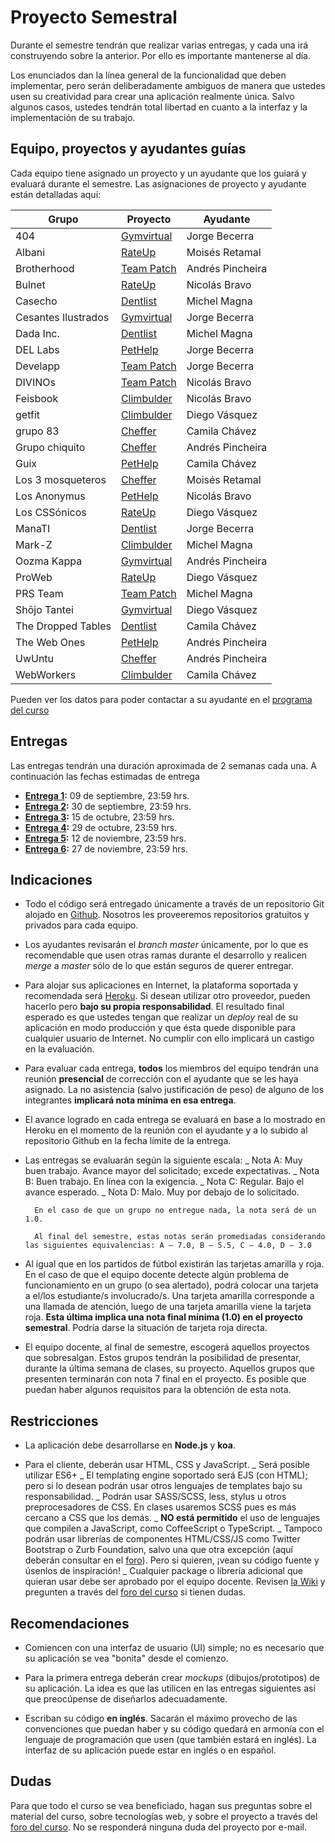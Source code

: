 # Proyecto Semestral

Durante el semestre tendrán que realizar varias entregas, y cada una irá construyendo sobre la anterior. Por ello es importante mantenerse al día.

Los enunciados dan la línea general de la funcionalidad que deben implementar, pero serán deliberadamente ambiguos de manera que ustedes usen su creatividad para crear una aplicación realmente única. Salvo algunos casos, ustedes tendrán total libertad en cuanto a la interfaz y la implementación de su trabajo.

## Equipo, proyectos y ayudantes guías

Cada equipo tiene asignado un proyecto y un ayudante que los guiará y evaluará durante el semestre. Las asignaciones de proyecto y ayudante están detalladas aquí:

| Grupo               | Proyecto                                                                                         | Ayudante         |
| ------------------- | ------------------------------------------------------------------------------------------------ | ---------------- |
| 404                 | [Gymvirtual](https://drive.google.com/file/d/114ZpPnVGoyF61ECVg-0bjZQ0c4fq4yNH/view?usp=sharing) | Jorge Becerra    |
| Albani              | [RateUp](https://drive.google.com/file/d/1pIGzFwwWueyIgEWA7IBtIu7NQEp-EJKl/view?usp=sharing)     | Moisés Retamal   |
| Brotherhood         | [Team Patch](https://drive.google.com/file/d/1FScvSYJQSRfsgYNPbPLocIBWDtknFO83/view?usp=sharing) | Andrés Pincheira |
| Bulnet              | [RateUp](https://drive.google.com/file/d/1pIGzFwwWueyIgEWA7IBtIu7NQEp-EJKl/view?usp=sharing)     | Nicolás Bravo    |
| Casecho             | [Dentlist](https://drive.google.com/file/d/1C5ItAGDn5QclM6vL25BbZFIYmIBQdhqs/view?usp=sharing)   | Michel Magna     |
| Cesantes Ilustrados | [Gymvirtual](https://drive.google.com/file/d/114ZpPnVGoyF61ECVg-0bjZQ0c4fq4yNH/view?usp=sharing) | Jorge Becerra    |
| Dada Inc.           | [Dentlist](https://drive.google.com/file/d/1C5ItAGDn5QclM6vL25BbZFIYmIBQdhqs/view?usp=sharing)   | Michel Magna     |
| DEL Labs            | [PetHelp](https://drive.google.com/file/d/17x2Pv7swN8eGE6uOXVV34bwEUM9QjHqs/view?usp=sharing)    | Jorge Becerra    |
| Develapp            | [Team Patch](https://drive.google.com/file/d/1FScvSYJQSRfsgYNPbPLocIBWDtknFO83/view?usp=sharing) | Jorge Becerra    |
| DIVINOs             | [Team Patch](https://drive.google.com/file/d/1FScvSYJQSRfsgYNPbPLocIBWDtknFO83/view?usp=sharing) | Nicolás Bravo    |
| Feisbook            | [Climbulder](https://drive.google.com/file/d/1wqYDyuygdjH-vsfrSl0p5Z6QEiOLYOk1/view?usp=sharing) | Nicolás Bravo    |
| getfit              | [Climbulder](https://drive.google.com/file/d/1wqYDyuygdjH-vsfrSl0p5Z6QEiOLYOk1/view?usp=sharing) | Diego Vásquez    |
| grupo 83            | [Cheffer](https://drive.google.com/file/d/1cMX9bCfoXrPjjl5oRpps-6VfMLRF9N9F/view?usp=sharing)    | Camila Chávez    |
| Grupo chiquito      | [Cheffer](https://drive.google.com/file/d/1cMX9bCfoXrPjjl5oRpps-6VfMLRF9N9F/view?usp=sharing)    | Andrés Pincheira |
| Guix                | [PetHelp](https://drive.google.com/file/d/17x2Pv7swN8eGE6uOXVV34bwEUM9QjHqs/view?usp=sharing)    | Camila Chávez    |
| Los 3 mosqueteros   | [Cheffer](https://drive.google.com/file/d/1cMX9bCfoXrPjjl5oRpps-6VfMLRF9N9F/view?usp=sharing)    | Moisés Retamal   |
| Los Anonymus        | [PetHelp](https://drive.google.com/file/d/17x2Pv7swN8eGE6uOXVV34bwEUM9QjHqs/view?usp=sharing)    | Nicolás Bravo    |
| Los CSSónicos       | [RateUp](https://drive.google.com/file/d/1pIGzFwwWueyIgEWA7IBtIu7NQEp-EJKl/view?usp=sharing)     | Diego Vásquez    |
| ManaTI              | [Dentlist](https://drive.google.com/file/d/1C5ItAGDn5QclM6vL25BbZFIYmIBQdhqs/view?usp=sharing)   | Jorge Becerra    |
| Mark-Z              | [Climbulder](https://drive.google.com/file/d/1wqYDyuygdjH-vsfrSl0p5Z6QEiOLYOk1/view?usp=sharing) | Michel Magna     |
| Oozma Kappa         | [Gymvirtual](https://drive.google.com/file/d/114ZpPnVGoyF61ECVg-0bjZQ0c4fq4yNH/view?usp=sharing) | Andrés Pincheira |
| ProWeb              | [RateUp](https://drive.google.com/file/d/1pIGzFwwWueyIgEWA7IBtIu7NQEp-EJKl/view?usp=sharing)     | Diego Vásquez    |
| PRS Team            | [Team Patch](https://drive.google.com/file/d/1FScvSYJQSRfsgYNPbPLocIBWDtknFO83/view?usp=sharing) | Michel Magna     |
| Shōjo Tantei        | [Gymvirtual](https://drive.google.com/file/d/114ZpPnVGoyF61ECVg-0bjZQ0c4fq4yNH/view?usp=sharing) | Diego Vásquez    |
| The Dropped Tables  | [Dentlist](https://drive.google.com/file/d/1C5ItAGDn5QclM6vL25BbZFIYmIBQdhqs/view?usp=sharing)   | Camila Chávez    |
| The Web Ones        | [PetHelp](https://drive.google.com/file/d/17x2Pv7swN8eGE6uOXVV34bwEUM9QjHqs/view?usp=sharing)    | Andrés Pincheira |
| UwUntu              | [Cheffer](https://drive.google.com/file/d/1cMX9bCfoXrPjjl5oRpps-6VfMLRF9N9F/view?usp=sharing)    | Andrés Pincheira |
| WebWorkers          | [Climbulder](https://drive.google.com/file/d/1wqYDyuygdjH-vsfrSl0p5Z6QEiOLYOk1/view?usp=sharing) | Camila Chávez    |

Pueden ver los datos para poder contactar a su ayudante en el [programa del curso](../../../#equipo)

## Entregas

Las entregas tendrán una duración aproximada de 2 semanas cada una. A continuación las fechas estimadas de entrega

- **[Entrega 1](enunciados/entrega1.md):** 09 de septiembre, 23:59 hrs.
- **[Entrega 2](enunciados/entrega2.md):** 30 de septiembre, 23:59 hrs.
- **[Entrega 3](enunciados/entrega3.md):** 15 de octubre, 23:59 hrs.
- **[Entrega 4](enunciados/entrega4.md):** 29 de octubre, 23:59 hrs.
- **[Entrega 5](enunciados/entrega5.md):** 12 de noviembre, 23:59 hrs.
- **[Entrega 6](enunciados/entrega6.md):** 27 de noviembre, 23:59 hrs.

## Indicaciones

- Todo el código será entregado únicamente a través de un repositorio Git alojado en [Github](https://github.com). Nosotros les proveeremos repositorios gratuitos y privados para cada equipo.

- Los ayudantes revisarán el _branch master_ únicamente, por lo que es recomendable que usen otras ramas durante el desarrollo y realicen _merge_ a _master_ sólo de lo que están seguros de querer entregar.

- Para alojar sus aplicaciones en Internet, la plataforma soportada y recomendada será [Heroku](https://www.heroku.com/). Si desean utilizar otro proveedor, pueden hacerlo pero **bajo su propia responsabilidad**. El resultado final esperado es que ustedes tengan que realizar un _deploy_ real de su aplicación en modo producción y que ésta quede disponible para cualquier usuario de Internet. No cumplir con ello implicará un castigo en la evaluación.

- Para evaluar cada entrega, **todos** los miembros del equipo tendrán una reunión **presencial** de corrección con el ayudante que se les haya asignado. La no asistencia (salvo justificación de peso) de alguno de los integrantes **implicará nota mínima en esa entrega**.

- El avance logrado en cada entrega se evaluará en base a lo mostrado en Heroku en el momento de la reunión con el ayudante y a lo subido al repositorio Github en la fecha límite de la entrega.

- Las entregas se evaluarán según la siguiente escala:
  _ Nota A: Muy buen trabajo. Avance mayor del solicitado; excede expectativas.
  _ Nota B: Buen trabajo. En línea con la exigencia.
  _ Nota C: Regular. Bajo el avance esperado.
  _ Nota D: Malo. Muy por debajo de lo solicitado.

      	En el caso de que un grupo no entregue nada, la nota será de un 1.0.

      	Al final del semestre, estas notas serán promediadas considerando las siguientes equivalencias: A – 7.0, B – 5.5, C – 4.0, D – 3.0

- Al igual que en los partidos de fútbol existirán las tarjetas amarilla y roja. En el caso de que el equipo docente detecte algún problema de funcionamiento en un grupo (o sea alertado), podrá colocar una tarjeta a el/los estudiante/s involucrado/s. Una tarjeta amarilla corresponde a una llamada de atención, luego de una tarjeta amarilla viene la tarjeta roja. **Esta última implica una nota final mínima (1.0) en el proyecto semestral**. Podría darse la situación de tarjeta roja directa.

- El equipo docente, al final de semestre, escogerá aquellos proyectos que sobresalgan. Estos grupos tendrán la posibilidad de presentar, durante la última semana de clases, su proyecto. Aquellos grupos que presenten terminarán con nota 7 final en el proyecto. Es posible que puedan haber algunos requisitos para la obtención de esta nota.

## Restricciones

- La aplicación debe desarrollarse en **Node.js** y **koa**.

- Para el cliente, deberán usar HTML, CSS y JavaScript.
  _ Será posible utilizar ES6+
  _ El templating engine soportado será EJS (con HTML); pero si lo desean podrán usar otros lenguajes de templates bajo su responsabilidad.
  _ Podrán usar SASS/SCSS, less, stylus u otros preprocesadores de CSS. En clases usaremos SCSS pues es más cercano a CSS que los demás.
  _ **NO está permitido** el uso de lenguajes que compilen a JavaScript, como CoffeeScript o TypeScript.
  _ Tampoco podrán usar librerías de componentes HTML/CSS/JS como Twitter Bootstrap o Zurb Foundation, salvo una que otra excepción (aquí deberán consultar en el [foro](../../../#foro)). Pero si quieren, ¡vean su código fuente y úsenlos de inspiración!
  _ Cualquier package o librería adicional que quieran usar debe ser aprobado por el equipo docente. Revisen [la Wiki](../../../wiki/Packages) y pregunten a través del [foro del curso](../../../#foro) si tienen dudas.

## Recomendaciones

- Comiencen con una interfaz de usuario (UI) simple; no es necesario que su aplicación se vea "bonita" desde el comienzo.

- Para la primera entrega deberán crear _mockups_ (dibujos/prototipos) de su aplicación. La idea es que las utilicen en las entregas siguientes así que preocúpense de diseñarlos adecuadamente.

- Escriban su código **en inglés**. Sacarán el máximo provecho de las convenciones que puedan haber y su código quedará en armonía con el lenguaje de programación que usen (que también estará en inglés). La interfaz de su aplicación puede estar en inglés o en español.

## Dudas

Para que todo el curso se vea beneficiado, hagan sus preguntas sobre el material del curso, sobre tecnologías web, y sobre el proyecto a través del [foro del curso](../../../#foro). No se responderá ninguna duda del proyecto por e-mail.
